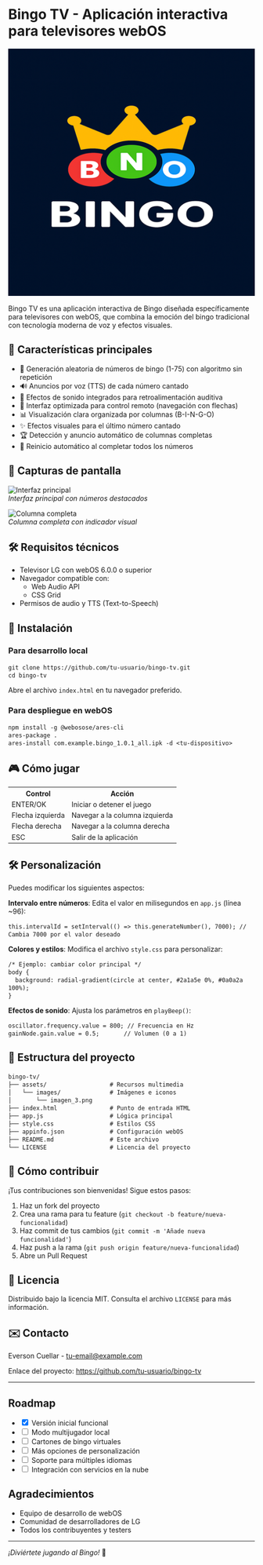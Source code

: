 <!DOCTYPE html>
<html>
<body>

<h1>Bingo TV - Aplicación interactiva para televisores webOS</h1>

<p><img src="assets/images/imagen_3.png" alt="Banner del proyecto"></p>

<p>Bingo TV es una aplicación interactiva de Bingo diseñada específicamente para televisores con webOS, que combina la emoción del bingo tradicional con tecnología moderna de voz y efectos visuales.</p>

<h2><span class="emoji">🌟</span> Características principales</h2>

<ul>
    <li><span class="emoji">🎯</span> Generación aleatoria de números de bingo (1-75) con algoritmo sin repetición</li>
    <li><span class="emoji">🔊</span> Anuncios por voz (TTS) de cada número cantado</li>
    <li><span class="emoji">🔔</span> Efectos de sonido integrados para retroalimentación auditiva</li>
    <li><span class="emoji">🎨</span> Interfaz optimizada para control remoto (navegación con flechas)</li>
    <li><span class="emoji">📊</span> Visualización clara organizada por columnas (B-I-N-G-O)</li>
    <li><span class="emoji">✨</span> Efectos visuales para el último número cantado</li>
    <li><span class="emoji">🏆</span> Detección y anuncio automático de columnas completas</li>
    <li><span class="emoji">🔄</span> Reinicio automático al completar todos los números</li>
</ul>

<h2><span class="emoji">📸</span> Capturas de pantalla</h2>

<p><img src="screenshots/main-screen.png" alt="Interfaz principal"><br>
<em>Interfaz principal con números destacados</em></p>

<p><img src="screenshots/complete-column.png" alt="Columna completa"><br>
<em>Columna completa con indicador visual</em></p>

<h2><span class="emoji">🛠️</span> Requisitos técnicos</h2>

<ul>
    <li>Televisor LG con webOS 6.0.0 o superior</li>
    <li>Navegador compatible con:
        <ul>
            <li>Web Audio API</li>
            <li>CSS Grid</li>
        </ul>
    </li>
    <li>Permisos de audio y TTS (Text-to-Speech)</li>
</ul>

<h2><span class="emoji">🚀</span> Instalación</h2>

<h3>Para desarrollo local</h3>

<pre><code>git clone https://github.com/tu-usuario/bingo-tv.git
cd bingo-tv
</code></pre>

<p>Abre el archivo <code>index.html</code> en tu navegador preferido.</p>

<h3>Para despliegue en webOS</h3>

<pre><code>npm install -g @webosose/ares-cli
ares-package .
ares-install com.example.bingo_1.0.1_all.ipk -d &lt;tu-dispositivo&gt;
</code></pre>

<h2><span class="emoji">🎮</span> Cómo jugar</h2>

<table>
    <tr>
        <th>Control</th>
        <th>Acción</th>
    </tr>
    <tr>
        <td>ENTER/OK</td>
        <td>Iniciar o detener el juego</td>
    </tr>
    <tr>
        <td>Flecha izquierda</td>
        <td>Navegar a la columna izquierda</td>
    </tr>
    <tr>
        <td>Flecha derecha</td>
        <td>Navegar a la columna derecha</td>
    </tr>
    <tr>
        <td>ESC</td>
        <td>Salir de la aplicación</td>
    </tr>
</table>

<h2><span class="emoji">🛠</span> Personalización</h2>

<p>Puedes modificar los siguientes aspectos:</p>

<p><strong>Intervalo entre números</strong>:
Edita el valor en milisegundos en <code>app.js</code> (línea ~96):</p>

<pre><code>this.intervalId = setInterval(() => this.generateNumber(), 7000); // Cambia 7000 por el valor deseado
</code></pre>

<p><strong>Colores y estilos</strong>:
Modifica el archivo <code>style.css</code> para personalizar:</p>

<pre><code>/* Ejemplo: cambiar color principal */
body {
  background: radial-gradient(circle at center, #2a1a5e 0%, #0a0a2a 100%);
}
</code></pre>

<p><strong>Efectos de sonido</strong>:
Ajusta los parámetros en <code>playBeep()</code>:</p>

<pre><code>oscillator.frequency.value = 800; // Frecuencia en Hz
gainNode.gain.value = 0.5;       // Volumen (0 a 1)
</code></pre>

<h2><span class="emoji">📂</span> Estructura del proyecto</h2>

<pre><code>bingo-tv/
├── assets/                  # Recursos multimedia
│   └── images/              # Imágenes e iconos
│       └── imagen_3.png
├── index.html               # Punto de entrada HTML
├── app.js                   # Lógica principal
├── style.css                # Estilos CSS
├── appinfo.json             # Configuración webOS
├── README.md                # Este archivo
└── LICENSE                  # Licencia del proyecto
</code></pre>

<h2><span class="emoji">🤝</span> Cómo contribuir</h2>

<p>¡Tus contribuciones son bienvenidas! Sigue estos pasos:</p>

<ol>
    <li>Haz un fork del proyecto</li>
    <li>Crea una rama para tu feature (<code>git checkout -b feature/nueva-funcionalidad</code>)</li>
    <li>Haz commit de tus cambios (<code>git commit -m 'Añade nueva funcionalidad'</code>)</li>
    <li>Haz push a la rama (<code>git push origin feature/nueva-funcionalidad</code>)</li>
    <li>Abre un Pull Request</li>
</ol>

<h2><span class="emoji">📜</span> Licencia</h2>

<p>Distribuido bajo la licencia MIT. Consulta el archivo <code>LICENSE</code> para más información.</p>

<h2><span class="emoji">✉️</span> Contacto</h2>

<p>Everson Cuellar - <a href="mailto:tu-email@example.com">tu-email@example.com</a></p>

<p>Enlace del proyecto: <a href="https://github.com/tu-usuario/bingo-tv">https://github.com/tu-usuario/bingo-tv</a></p>

<hr>

<h2>Roadmap</h2>

<ul>
    <li><input type="checkbox" checked> Versión inicial funcional</li>
    <li><input type="checkbox"> Modo multijugador local</li>
    <li><input type="checkbox"> Cartones de bingo virtuales</li>
    <li><input type="checkbox"> Más opciones de personalización</li>
    <li><input type="checkbox"> Soporte para múltiples idiomas</li>
    <li><input type="checkbox"> Integración con servicios en la nube</li>
</ul>

<h2>Agradecimientos</h2>

<ul>
    <li>Equipo de desarrollo de webOS</li>
    <li>Comunidad de desarrolladores de LG</li>
    <li>Todos los contribuyentes y testers</li>
</ul>

<hr>

<p><em>¡Diviértete jugando al Bingo!</em> <span class="emoji">🎉</span></p>

</body>
</html>
